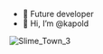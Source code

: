 - 💞️ Future developer
- 👋 Hi, I’m @kapold

![Slime_Town_3](https://user-images.githubusercontent.com/87274587/172248970-661829e3-20c0-47b0-85ea-2d85f14714ae.gif)
